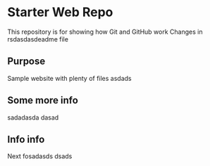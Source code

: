 # Starter Web Repo

This repository is for showing how Git and GitHub work
Changes in rsdasdasdeadme file 

## Purpose
Sample website with plenty of files
asdads

## Some more info
sadadasda
dasad

## Info info
Next fosadasds
dsads